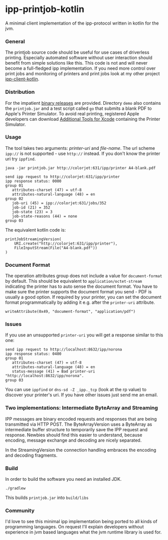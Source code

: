 # ipp-printjob-kotlin

A minimal client implementation of the ipp-protocol written in kotlin for the jvm.

### General

The printjob source code should be useful for use cases of driverless printing.
Especially automated software without user interaction should benefit from simple solutions like this.
This code is not and will never become a full-fledged ipp implementation.
If you need more control over print jobs and monitoring of printers and print jobs look at my other project
[ipp-client-kotlin](https://github.com/gmuth/ipp-client-kotlin).

### Distribution

For the impatient [binary releases](https://github.com/gmuth/ipp-printjob-kotlin/releases) are provided. 
Directory `demo` also contains the `printjob.jar` and a test script called `go` that submits a blank PDF to Apple's Printer Simulator.
To avoid real printing, registered Apple developers can download
[Additional Tools for Xcode](https://download.developer.apple.com/Developer_Tools/Additional_Tools_for_Xcode_11/Additional_Tools_for_Xcode_11.dmg)
containing the Printer Simulator.

### Usage

The tool takes two arguments: *printer-uri* and *file-name*. 
The url scheme `ipp://` is not supported - use `http://` instead.
If you don't know the printer uri try `ippfind`. 

    java -jar printjob.jar http://colorjet:631/ipp/printer A4-blank.pdf
    
    send ipp request to http://colorjet:631/ipp/printer
    ipp response status: 0000
    group 01
       attributes-charset (47) = utf-8
       attributes-natural-language (48) = en
    group 02
       job-uri (45) = ipp://colorjet:631/jobs/352
       job-id (21) = 352
       job-state (23) = 3
       job-state-reasons (44) = none
    group 03
    
The equivalent kotlin code is:

    printJobStreamingVersion(
        URI.create("http://colorjet:631/ipp/printer"),
        FileInputStream(File("A4-blank.pdf"))
    )

### Document Format

The operation attributes group does not include a value for `document-format` by default.
This should be equivalent to `application/octet-stream` indicating the printer has to auto sense the document format.
You have to make sure the printer supports the document format you send - PDF is usually a good option.
If required by your printer, you can set the document format programmatically by adding it e.g. after the `printer-uri` attribute.

    writeAttribute(0x49, "document-format", "application/pdf")
    
### Issues

If you use an unsupported `printer-uri` you will get a response similar to this one:

    send ipp request to http://localhost:8632/ipp/norona
    ipp response status: 0400
    group 01
       attributes-charset (47) = utf-8
       attributes-natural-language (48) = en
       status-message (41) = Bad printer-uri "http://localhost:8632/ipp/norona".
    group 03

You can use `ippfind` or `dns-sd -Z _ipp._tcp` (look at the rp value) to discover your printer's uri.
If you have other issues just send me an email.

### Two implementations: Intermediate ByteArray and Streaming

IPP messages are binary encoded requests and responses that are being transmitted via HTTP POST.
The ByteArrayVersion uses a ByteArray as intermediate buffer structure to temporarily save the IPP request and response.
Newbies should find this easier to understand, because encoding, message exchange and decoding are nicely separated.

In the StreamingVersion the connection handling embraces the encoding and decoding fragments.

### Build

In order to build the software you need an installed JDK.

    ./gradlew

This builds `printjob.jar` into `build/libs`

### Community

I'd love to see this minimal ipp implementation being ported to all kinds of programming languages.
On request I'll explain developers without experience in jvm based languages what the jvm runtime library is used for.
